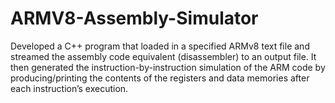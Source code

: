 # ARMV8-Assembly-Simulator
Developed a C++ program that loaded in a specified ARMv8 text file and streamed the assembly code equivalent (disassembler) to an output file. It then generated the instruction-by-instruction simulation of the ARM code by producing/printing the contents of the registers and data memories after each instruction’s execution.
